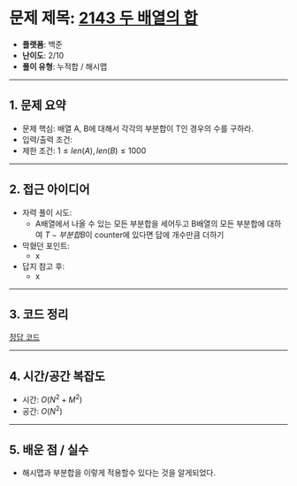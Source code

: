 # 문제 제목: [2143 두 배열의 합](https://www.acmicpc.net/problem/2143)
- **플랫폼**: 백준
- **난이도**: 2/10
- **풀이 유형**: 누적합 / 해시맵

---

## 1. 문제 요약
- 문제 핵심: 배열 A, B에 대해서 각각의 부분합이 T인 경우의 수를 구하라.
- 입력/출력 조건: 
- 제한 조건: $1 \leq len(A),len(B) \leq 1000$

---

## 2. 접근 아이디어
- 자력 풀이 시도:
  - A배열에서 나올 수 있는 모든 부분합을 세어두고 B배열의 모든 부분합에 대하여 $T-부분합B$이 counter에 있다면 답에 개수만큼 더하기
- 막혔던 포인트:
  - x
- 답지 참고 후:
  - x

---

## 3. 코드 정리
[정답 코드](./answer.py)

---

## 4. 시간/공간 복잡도

* 시간: $O(N^2 + M^2)$
* 공간: $O(N^2)$

---

## 5. 배운 점 / 실수

* 해시맵과 부분합을 이렇게 적용할수 있다는 것을 알게되었다.
